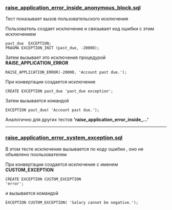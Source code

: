   
### [raise_application_error_inside_anonymous_block.sql](raise_application_error_inside_anonymous_block.sql)

Тест показывает вызов пользовательского исключения 

Пользователь создает исключение и связывает код ошибки с этим исключением

    past_due  EXCEPTION;              
    PRAGMA EXCEPTION_INIT (past_due, -20000);

Затем вызывает это исключения процедурой **RAISE_APPLICATION_ERROR**

    RAISE_APPLICATION_ERROR(-20000, 'Account past due.');

При конвертации создается исключение 

    CREATE EXCEPTION past_due 'past_due exception';

Затем вызывается командой

    EXCEPTION past_due( 'Account past due.');


Аналогично для других тестов **'raise_application_error_inside_...'** 

----------------------------

### [raise_application_error_system_exception.sql](raise_application_error_system_exception.sql)

В этом тесте исключение вызывается по коду ошибки , оно не объявлено поользователем 

При конвертации создается исключение с именем **CUSTOM_EXCEPTION**

    CREATE EXCEPTION CUSTOM_EXCEPTION
    'error';
    
и вызывается командой

    EXCEPTION CUSTOM_EXCEPTION( 'Salary cannot be negative.');


